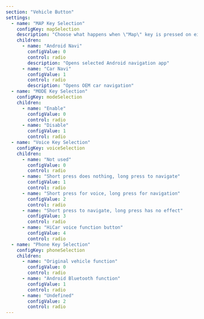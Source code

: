 ```yaml
---
section: "Vehicle Button"
settings:
  - name: "MAP Key Selection"
    configKey: mapSelection
    description: "Choose what happens when \"Map\" key is pressed on either iDrive controller or steering wheel"
    children:
      - name: "Android Navi"
        configValue: 0
        control: radio
        description: "Opens selected Android navigation app"
      - name: "Car Navi"
        configValue: 1
        control: radio
        description: "Opens OEM car navigation"
  - name: "MODE Key Selection"
    configKey: modeSelection
    children:
      - name: "Enable"
        configValue: 0
        control: radio
      - name: "Disable"
        configValue: 1
        control: radio
  - name: "Voice Key Selection"
    configKey: voiceSelection
    children:
      - name: "Not used"
        configValue: 0
        control: radio
      - name: "Short press does nothing, long press to navigate"
        configValue: 1
        control: radio
      - name: "Short press for voice, long press for navigation"
        configValue: 2
        control: radio
      - name: "Short press to navigate, long press has no effect"
        configValue: 3
        control: radio
      - name: "HiCar voice function button"
        configValue: 4
        control: radio
  - name: "Phone Key Selection"
    configKey: phoneSelection
    children:
      - name: "Original vehicle function"
        configValue: 0
        control: radio
      - name: "Android Bluetooth function"
        configValue: 1
        control: radio
      - name: "Undefined"
        configValue: 2
        control: radio
---
```

